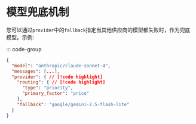 # 模型兜底机制

您可以通过`provider`中的`fallback`指定当其他供应商的模型都失败时，作为兜底模型。示例:

::: code-group

```json [请求示例]
{
  "model": "anthropic/claude-sonnet-4",
  "messages": [...],
  "provider": { // [!code highlight]
    "routing": { // [!code highlight]
      "type": "priority",
      "primary_factor": "price"
    },
    "fallback": "google/gemini-2.5-flash-lite"
  }
}
```
